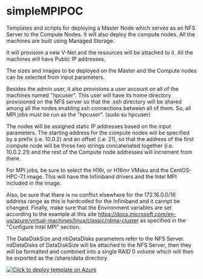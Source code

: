 # simpleMPIPOC
Templates and scripts for deploying a Master Node which serves as an NFS Server to the Compute Nodes.  It will also deploy the compute nodes.  All the machines are built using Managed Storage.

It will provision a new V-Net and the resources will be attached to it.  All the machines will have Public IP addresses.

The sizes and images to be deployed on the Master and the Compute nodes can be selected from input parameters.  

Besides the admin user, it also provisions a user account on all of the machines named "hpcuser".  This user will have its home directory provisioned on the NFS server so that the .ssh directory will be shared among all the nodes enabling ssh connections between all of them.
So, all MPI jobs must be run as the "hpcuser". (sudo su hpcuser)

The nodes will be assigned static IP addresses based on the input parameters.  The starting address for the compute nodes will be specified by a prefix (i.e. 10.0.2) and an offset (i.e. 21), so that the address of the first compute node will be those two strings concatenated together (i.e. 10.0.2.21) and the rest of the Compute node addresses will increment from there.

For MPI jobs, be sure to select the H16r, or H16mr VMsku and the CentOS-HPC-7.1 image.  This will have the Infiniband drivers and the Intel MPI included in the image.

Also, be sure that there is no conflict elsewhere for the 172.16.0.0/16 address range as this is hardcoded for the Infiniband and it cannpt be changed.  Finally, make sure that the Environment variables are set according to the example at this site https://docs.microsoft.com/en-us/azure/virtual-machines/linux/classic/rdma-cluster as specified in the "Configure Intel MPI" section.

The DataDiskSize and nbDataDisks parameters refer to the NFS Server.  ndDataDisks of DataDiskSize will be attached to the NFS Server, then they will be formatted and combined into a single RAID 0 volume which will then be exported as the /share/data directory. 


[![Click to deploy template on Azure](http://azuredeploy.net/deploybutton.png "Click to deploy template on Azure")](https://portal.azure.com/#create/Microsoft.Template/uri/https%3A%2F%2Fraw.githubusercontent.com%2Fgrandparoach%2FsimpleMPIPOC%2FCDAD%2Fazuredeploy.json)  



